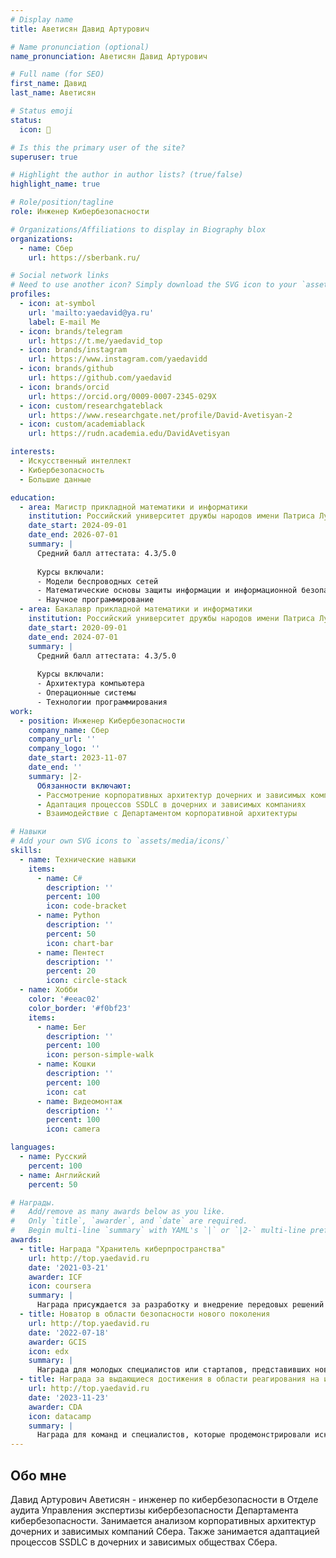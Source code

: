 ```yaml
---
# Display name
title: Аветисян Давид Артурович

# Name pronunciation (optional)
name_pronunciation: Аветисян Давид Артурович

# Full name (for SEO)
first_name: Давид
last_name: Аветисян

# Status emoji
status:
  icon: 💚

# Is this the primary user of the site?
superuser: true

# Highlight the author in author lists? (true/false)
highlight_name: true

# Role/position/tagline
role: Инженер Кибербезопасности

# Organizations/Affiliations to display in Biography blox
organizations:
  - name: Сбер
    url: https://sberbank.ru/

# Social network links
# Need to use another icon? Simply download the SVG icon to your `assets/media/icons/` folder.
profiles:
  - icon: at-symbol
    url: 'mailto:yaedavid@ya.ru'
    label: E-mail Me
  - icon: brands/telegram
    url: https://t.me/yaedavid_top
  - icon: brands/instagram
    url: https://www.instagram.com/yaedavidd
  - icon: brands/github
    url: https://github.com/yaedavid
  - icon: brands/orcid
    url: https://orcid.org/0009-0007-2345-029X
  - icon: custom/researchgateblack
    url: https://www.researchgate.net/profile/David-Avetisyan-2
  - icon: custom/academiablack
    url: https://rudn.academia.edu/DavidAvetisyan

interests:
  - Искусственный интеллект
  - Кибербезопасность
  - Большие данные

education:
  - area: Магистр прикладной математики и информатики
    institution: Российский университет дружбы народов имени Патриса Лумумбы
    date_start: 2024-09-01
    date_end: 2026-07-01
    summary: |
      Средний балл аттестата: 4.3/5.0
      
      Курсы включали:
      - Модели беспроводных сетей
      - Математические основы защиты информации и информационной безопасности
      - Научное программирование
  - area: Бакалавр прикладной математики и информатики
    institution: Российский университет дружбы народов имени Патриса Лумумбы
    date_start: 2020-09-01
    date_end: 2024-07-01
    summary: |
      Средний балл аттестата: 4.3/5.0
      
      Курсы включали:
      - Архитектура компьютера
      - Операционные системы
      - Технологии программирования
work:
  - position: Инженер Кибербезопасности
    company_name: Сбер
    company_url: ''
    company_logo: ''
    date_start: 2023-11-07
    date_end: ''
    summary: |2-
      Обязанности включают:
      - Рассмотрение корпоративных архитектур дочерних и зависимых компаний
      - Адаптация процессов SSDLC в дочерних и зависимых компаниях
      - Взаимодействие с Департаментом корпоративной архитектуры

# Навыки
# Add your own SVG icons to `assets/media/icons/`
skills:
  - name: Технические навыки
    items:
      - name: C#
        description: ''
        percent: 100
        icon: code-bracket
      - name: Python
        description: ''
        percent: 50
        icon: chart-bar
      - name: Пентест
        description: ''
        percent: 20
        icon: circle-stack
  - name: Хобби
    color: '#eeac02'
    color_border: '#f0bf23'
    items:
      - name: Бег
        description: ''
        percent: 100
        icon: person-simple-walk
      - name: Кошки
        description: ''
        percent: 100
        icon: cat
      - name: Видеомонтаж
        description: ''
        percent: 100
        icon: camera

languages:
  - name: Русский
    percent: 100
  - name: Английский
    percent: 50

# Награды.
#   Add/remove as many awards below as you like.
#   Only `title`, `awarder`, and `date` are required.
#   Begin multi-line `summary` with YAML's `|` or `|2-` multi-line prefix and indent 2 spaces below.
awards:
  - title: Награда "Хранитель киберпространства"
    url: http://top.yaedavid.ru
    date: '2021-03-21'
    awarder: ICF
    icon: coursera
    summary: |
      Награда присуждается за разработку и внедрение передовых решений в области защиты данных и систем от кибератак. Присуждается профессионалам и командам, чьи технологии и подходы позволили значительно снизить риск взлома и утечки данных.
  - title: Новатор в области безопасности нового поколения
    url: http://top.yaedavid.ru
    date: '2022-07-18'
    awarder: GCIS
    icon: edx
    summary: |
      Награда для молодых специалистов или стартапов, представивших новаторские идеи или проекты в области кибербезопасности. Присуждается за инновационные решения, основанные на искусственном интеллекте, машинном обучении или квантовых технологиях для защиты информации.
  - title: Награда за выдающиеся достижения в области реагирования на инциденты
    url: http://top.yaedavid.ru
    date: '2023-11-23'
    awarder: CDA
    icon: datacamp
    summary: |
      Награда для команд и специалистов, которые продемонстрировали исключительные навыки реагирования на крупные нарушения безопасности и успешно справились с угрозами, минимизировав последствия атак.
---
```


## Обо мне

Давид Артурович Аветисян - инженер по кибербезопасности в Отделе аудита Управления экспертизы кибербезопасности Департамента кибербезопасности. Занимается анализом корпоративных архитектур дочерних и зависимых компаний Сбера. Также занимается адаптацией процессов SSDLC в дочерних и зависимых обществах Сбера.
